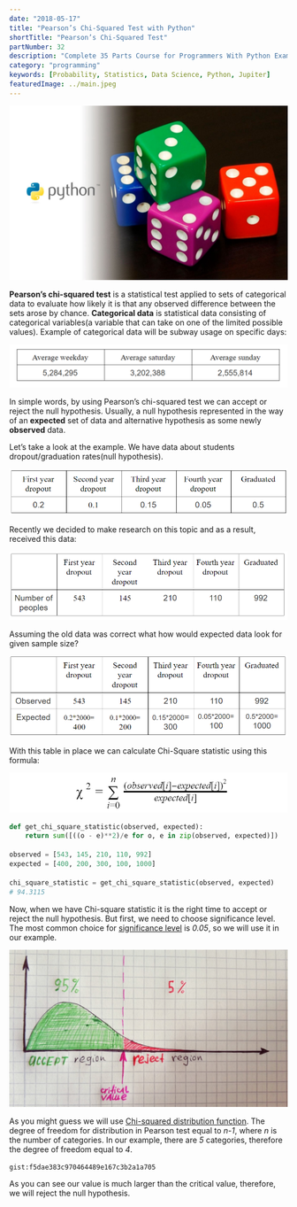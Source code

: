```yaml
---
date: "2018-05-17"
title: "Pearson’s Chi-Squared Test with Python"
shortTitle: "Pearson’s Chi-Squared Test"
partNumber: 32
description: "Complete 35 Parts Course for Programmers With Python Examples in Jupiter"
category: "programming"
keywords: [Probability, Statistics, Data Science, Python, Jupiter]
featuredImage: ../main.jpeg
---
```


![](../main.jpeg)

**Pearson’s chi-squared test** is a statistical test applied to sets of categorical data to evaluate how likely it is that any observed difference between the sets arose by chance. **Categorical data** is statistical data consisting of categorical variables(a variable that can take on one of the limited possible values). Example of categorical data will be subway usage on specific days:

![categorical data example](example.png)

In simple words, by using Pearson’s chi-squared test we can accept or reject the null hypothesis. Usually, a null hypothesis represented in the way of an **expected** set of data and alternative hypothesis as some newly **observed** data.

Let’s take a look at the example. We have data about students dropout/graduation rates(null hypothesis).

![data about students dropout/graduation rates](rates.png)

Recently we decided to make research on this topic and as a result, received this data:

![sample size = 2000](sample.png)

Assuming the old data was correct what how would expected data look for given sample size?

![](expected.png)

With this table in place we can calculate Chi-Square statistic using this formula:

![Chi-square statistic](statistic.png)

```py
def get_chi_square_statistic(observed, expected):
    return sum([((o - e)**2)/e for o, e in zip(observed, expected)])

observed = [543, 145, 210, 110, 992]
expected = [400, 200, 300, 100, 1000]

chi_square_statistic = get_chi_square_statistic(observed, expected)
# 94.3115
```

Now, when we have Chi-square statistic it is the right time to accept or reject the null hypothesis. But first, we need to choose significance level. The most common choice for [significance level](/blog/probability/power) is *0.05*, so we will use it in our example.

![](draw.jpeg)

As you might guess we will use [Chi-squared distribution function](https://geekrodion.com/blog/probability/chi). The degree of freedom for distribution in Pearson test equal to *n-1*, where *n* is the number of categories. In our example, there are *5* categories, therefore the degree of freedom equal to *4*.

`gist:f5dae383c970464489e167c3b2a1a705`

As you can see our value is much larger than the critical value, therefore, we will reject the null hypothesis.

